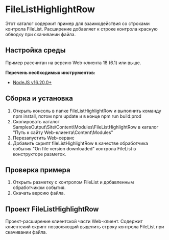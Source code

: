 ﻿# FileListHighlightRow

Этот каталог содержит пример для взаимодействия со строками контрола FileList. Расширение добавляет к строке контрола красную обводку при скачивании файла.

## Настройка среды

Пример рассчитан на версию Web-клиента 18 (6.1) или выше.

**Перечень необходимых инструментов:** 
* [NodeJS v16.20.0+](https://nodejs.org/en/)

## Сборка и установка

1. Открыть консоль в папке FileListHighlightRow и выполнить команду npm install, потом  npm update и в конце npm run build:prod
2. Скопировать каталог SamplesOutput\Site\Content\Modules\FileListHighlightRow в каталог "Путь к сайту Web-клиента\Content\Modules"
3. Перезапустить Web-сервис
4. Добавить скрипт fileListHighlightRow в качестве обработчика события "On file version downloaded" контрола FileList в конструкторе разметок.

## Проверка примера

1. Открыть разметку с контролом FileList и добавленным обработчиком события.
2. Скачать версию файла.

## Проект FileListHighlightRow

Проект-расширение клиентской части Web-клиент. Содержит клиентский скрипт позволяющий выделить строку контрола FileList при скачивании файла.